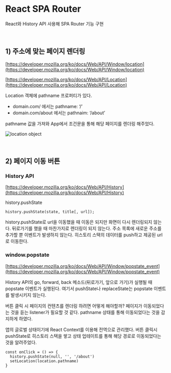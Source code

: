 # React SPA Router

React와 History API 사용해 SPA Router 기능 구현

<br>

## 1) 주소에 맞는 페이지 렌더링

[https://developer.mozilla.org/ko/docs/Web/API/Window/location](https://developer.mozilla.org/ko/docs/Web/API/Window/location)

[https://developer.mozilla.org/ko/docs/Web/API/Location](https://developer.mozilla.org/ko/docs/Web/API/Location)

Location 객체에 pathname 프로퍼티가 있다.

- domain.com/ 에서는 pathname: ‘/’
- domain.com/about 에서는 pathnaim: ‘/about’

pathname 값을 가져와 App에서 조건문을 통해 해당 페이지를 렌더링 해주었다.

![location object](https://user-images.githubusercontent.com/78616893/194302602-ced66484-b42a-4972-95ad-cc7d7e512a01.png)

<br>

## 2) 페이지 이동 버튼

### History API

[https://developer.mozilla.org/ko/docs/Web/API/History](https://developer.mozilla.org/ko/docs/Web/API/History)

history.pushState

```tsx
history.pushState(state, title[, url]);
```

history.pushState로 url을 이동했을 때 이동은 되지만 화면이 다시 렌더링되지 않는다. 뒤로가기를 했을 때 마찬가지로 렌더링이 되지 않는다. 주소 목록에 새로운 주소를 추가할 뿐 이벤트가 발생하지 않는다. 히스토리 스택의 데이터를 push하고 제공된 url로 이동한다.

### window.popstate

[https://developer.mozilla.org/ko/docs/Web/API/Window/popstate_event](https://developer.mozilla.org/ko/docs/Web/API/Window/popstate_event)

History API의 go, forward, back 메소드(뒤로가기, 앞으로 가기)가 실행될 때 popstate 이벤트가 실행된다. 여기서 pushState나 replaceState는 popstate 이벤트를 발생시키지 않는다.

버튼 클릭 시 페이지의 컨텐츠를 렌더링 하려면 어떻게 해야할까? 페이지가 이동되었다는 것을 듣는 listener가 필요할 것 같다. pathname 상태를 통해 이동되었다는 것을 감지하게 하였다.

앱의 글로벌 상태이기에 React Context를 이용해 전역으로 관리했다. 버튼 클릭시 pushState로 히스토리 스택을 쌓고 상태 업테이트를 통해 해당 경로로 이동되었다는 것을 알려주었다.

```tsx
const onClick = () => {
  history.pushState(null, '', '/about')
  setLocation(location.pathname)
}
```
